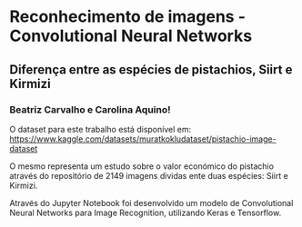 # Reconhecimento de imagens - Convolutional Neural Networks
## Diferença entre as espécies de pistachios, Siirt e Kirmizi
### Beatriz Carvalho e Carolina Aquino!

O dataset para este trabalho está disponível em: https://www.kaggle.com/datasets/muratkokludataset/pistachio-image-dataset

O mesmo representa um estudo sobre o valor económico do pistachio através do repositório de 2149 imagens dividas ente duas espécies: Siirt e Kirmizi.

Através do Jupyter Notebook foi desenvolvido um modelo de Convolutional Neural Networks para Image Recognition, utilizando Keras e Tensorflow.
